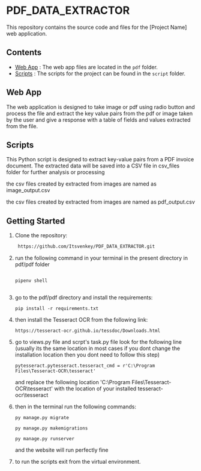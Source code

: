 # PDF_DATA_EXTRACTOR

This repository contains the source code and files for the [Project Name] web application.

## Contents

- [Web App](./pdf) : The web app files are located in the `pdf` folder.
- [Scripts](./script) : The scripts for the project can be found in the `script` folder.

## Web App

The web application is designed to take image or pdf using radio button and process the file and extract the key value pairs from the pdf or image taken by the user and give a response with a table of fields and values extracted from the file.



## Scripts

This Python script is designed to extract key-value pairs from a PDF invoice document. The extracted data will be saved into a CSV file in csv_files folder for further analysis or processing  

the csv files created by extracted from images are named as image_output.csv

the csv files created by extracted from images are named as pdf_output.csv



## Getting Started

1. Clone the repository:

   ```bash
    https://github.com/Itsvenkey/PDF_DATA_EXTRACTOR.git

2. run the following command in your terminal in the present directory in pdf/pdf folder

    ```bash

    pipenv shell



3. go to the pdf/pdf directory and install the requirements:

    ```terminal
    pip install -r requirements.txt

4. then install the Tesseract OCR from the following link:

    ```browser
    https://tesseract-ocr.github.io/tessdoc/Downloads.html

5. go to views.py file and scrpt's task.py file look for the following line (usually its the same location in most cases if you dont change the installation location then you dont need to follow  this step)

    ```
    pytesseract.pytesseract.tesseract_cmd = r'C:\Program Files\Tesseract-OCR\tesseract'
    ```


    and replace the following location 'C:\Program Files\Tesseract-OCR\tesseract' with the location of your installed tesseract-ocr\tesseract


6. then in the terminal run the following commands:

    ```
    py manage.py migrate

    py manage.py makemigrations

    py manage.py runserver

    ```

    and the website will run perfectly fine


7. to run the scripts exit from the virtual environment.
